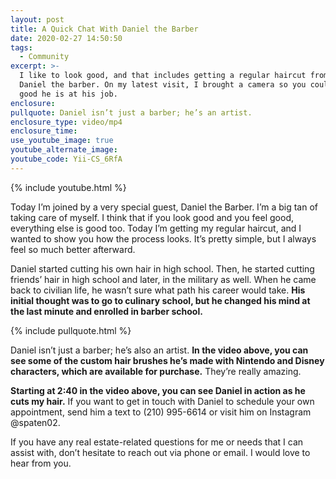 ```yaml
---
layout: post
title: A Quick Chat With Daniel the Barber
date: 2020-02-27 14:50:50
tags:
  - Community
excerpt: >-
  I like to look good, and that includes getting a regular haircut from my man
  Daniel the barber. On my latest visit, I brought a camera so you could see how
  good he is at his job.
enclosure:
pullquote: Daniel isn’t just a barber; he’s an artist.
enclosure_type: video/mp4
enclosure_time:
use_youtube_image: true
youtube_alternate_image:
youtube_code: Yii-CS_6RfA
---
```


{% include youtube.html %}

Today I’m joined by a very special guest, Daniel the Barber. I’m a big tan of taking care of myself. I think that if you look good and you feel good, everything else is good too. Today I’m getting my regular haircut, and I wanted to show you how the process looks. It’s pretty simple, but I always feel so much better afterward.

Daniel started cutting his own hair in high school. Then, he started cutting friends’ hair in high school and later, in the military as well. When he came back to civilian life, he wasn’t sure what path his career would take. **His initial thought was to go to culinary school, but he changed his mind at the last minute and enrolled in barber school.**

{% include pullquote.html %}

Daniel isn’t just a barber; he’s also an artist. **In the video above, you can see some of the custom hair brushes he’s made with Nintendo and Disney characters, which are available for purchase.** They’re really amazing.

**Starting at 2:40 in the video above, you can see Daniel in action as he cuts my hair.** If you want to get in touch with Daniel to schedule your own appointment, send him a text to (210) 995-6614 or visit him on Instagram @spaten02.

If you have any real estate-related questions for me or needs that I can assist with, don’t hesitate to reach out via phone or email. I would love to hear from you.